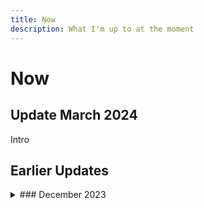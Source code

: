 ```yaml
---
title: Now
description: What I'm up to at the moment 
---
```


#  Now 

## Update March 2024

Intro

## Earlier Updates 

<details markdown="1">
<summary>
### December 2023
</summary>

- Intro old
- Intro old 2

</details>

